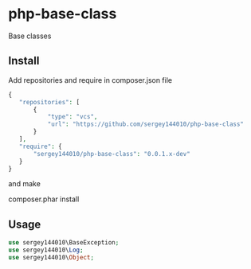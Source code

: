 php-base-class
==========================

Base classes

Install
-------

Add repositories and require in composer.json file

 ```php
{
    "repositories": [
        {
            "type": "vcs",
            "url": "https://github.com/sergey144010/php-base-class"
        }
    ],
    "require": {
        "sergey144010/php-base-class": "0.0.1.x-dev"
    }
}
 ```
and make

composer.phar install

Usage
-----

```php
use sergey144010\BaseException;
use sergey144010\Log;
use sergey144010\Object;

```
